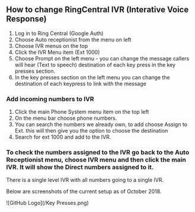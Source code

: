 ## How to change RingCentral IVR (Interative Voice Response)

1. Log in to Ring Central (Google Auth)
2. Choose Auto receptionist from the menu on left
3. Choose IVR menus on the top
4. Click the IVR Menu item (Ext 1000)
5. Choose Prompt on the left menu - you can change the message callers will hear (Text to speech) destination of each key press in the key presses section.
6. In the key presses section on the left menu you can change the destination of each keypress to link with the message

### Add incoming numbers to IVR

1. Click the main Phone System menu item on the top left
2. On the menu bar choose phone numbers.
3. You can search the numbers we already own, to add choose Assign to Ext. this will then give you the option to choose the destination
4. Search for ext 1000 and add to the IVR.

### To check the numbers assigned to the IVR go back to the Auto Receptionist menu, choose IVR menu and then click the main IVR. It will show the Direct numbers assigned to it.

There is a single level IVR with all numbers going to a single IVR. 

Below are screenshots of the current setup as of October 2018.

![GitHub Logo](/Key Presses.png)



